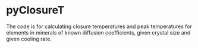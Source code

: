 # pyClosureT

The code is for calculating closure temperatures and peak temperatures for elements in minerals of known diffusion coefficients, given crystal size and given cooling rate.

